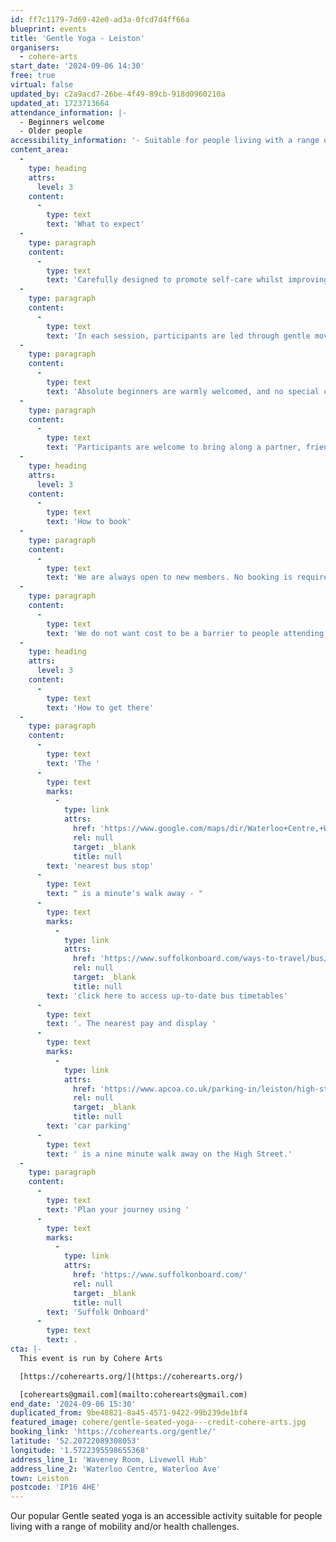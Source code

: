 ```yaml
---
id: ff7c1179-7d69-42e0-ad3a-0fcd7d4ff66a
blueprint: events
title: 'Gentle Yoga - Leiston'
organisers:
  - cohere-arts
start_date: '2024-09-06 14:30'
free: true
virtual: false
updated_by: c2a9acd7-26be-4f49-89cb-918d0960210a
updated_at: 1723713664
attendance_information: |-
  - Beginners welcome
  - Older people
accessibility_information: '- Suitable for people living with a range of mobility and health challenges'
content_area:
  -
    type: heading
    attrs:
      level: 3
    content:
      -
        type: text
        text: 'What to expect'
  -
    type: paragraph
    content:
      -
        type: text
        text: 'Carefully designed to promote self-care whilst improving physical and mental wellbeing, the activity offers a gentle way to ease back into exercise.'
  -
    type: paragraph
    content:
      -
        type: text
        text: 'In each session, participants are led through gentle movements and poses to relaxing music, with all activity taking place seated on a chair. The lead practitioner will invite everyone to adapt how they engage according to their own individual need, offering a range of options to choose from. '
  -
    type: paragraph
    content:
      -
        type: text
        text: 'Absolute beginners are warmly welcomed, and no special clothing or equipment is required. '
  -
    type: paragraph
    content:
      -
        type: text
        text: 'Participants are welcome to bring along a partner, friend or carer.'
  -
    type: heading
    attrs:
      level: 3
    content:
      -
        type: text
        text: 'How to book'
  -
    type: paragraph
    content:
      -
        type: text
        text: 'We are always open to new members. No booking is required - just turn up!'
  -
    type: paragraph
    content:
      -
        type: text
        text: 'We do not want cost to be a barrier to people attending but welcome a suggested donation of up to £5 per person, per session.'
  -
    type: heading
    attrs:
      level: 3
    content:
      -
        type: text
        text: 'How to get there'
  -
    type: paragraph
    content:
      -
        type: text
        text: 'The '
      -
        type: text
        marks:
          -
            type: link
            attrs:
              href: 'https://www.google.com/maps/dir/Waterloo+Centre,+Waterloo+Avenue,+Leiston/Alde+Valley+Sixth+Form,+Leiston+IP16+4HF/@52.2073424,1.5696024,17z/data=!3m1!4b1!4m14!4m13!1m5!1m1!1s0x47da273bffdf3ca7:0x637e40a19c51e4aa!2m2!1d1.572243!2d52.2070679!1m5!1m1!1s0x47da278e8324ea63:0x4fac248eaf39a1eb!2m2!1d1.572119!2d52.207539!3e2?entry=ttu'
              rel: null
              target: _blank
              title: null
        text: 'nearest bus stop'
      -
        type: text
        text: " is a minute's walk away - "
      -
        type: text
        marks:
          -
            type: link
            attrs:
              href: 'https://www.suffolkonboard.com/ways-to-travel/bus/'
              rel: null
              target: _blank
              title: null
        text: 'click here to access up-to-date bus timetables'
      -
        type: text
        text: '. The nearest pay and display '
      -
        type: text
        marks:
          -
            type: link
            attrs:
              href: 'https://www.apcoa.co.uk/parking-in/leiston/high-street-leiston/'
              rel: null
              target: _blank
              title: null
        text: 'car parking'
      -
        type: text
        text: ' is a nine minute walk away on the High Street.'
  -
    type: paragraph
    content:
      -
        type: text
        text: 'Plan your journey using '
      -
        type: text
        marks:
          -
            type: link
            attrs:
              href: 'https://www.suffolkonboard.com/'
              rel: null
              target: _blank
              title: null
        text: 'Suffolk Onboard'
      -
        type: text
        text: .
cta: |-
  This event is run by Cohere Arts

  [https://coherearts.org/](https://coherearts.org/)

  [coherearts@gmail.com](mailto:coherearts@gmail.com)
end_date: '2024-09-06 15:30'
duplicated_from: 9be48821-8a45-4571-9422-99b239de1bf4
featured_image: cohere/gentle-seated-yoga---credit-cohere-arts.jpg
booking_link: 'https://coherearts.org/gentle/'
latitude: '52.20722089308053'
longitude: '1.5722395598655368'
address_line_1: 'Waveney Room, Livewell Hub'
address_line_2: 'Waterloo Centre, Waterloo Ave'
town: Leiston
postcode: 'IP16 4HE'
---
```

Our popular Gentle seated yoga is an accessible activity suitable for people living with a range of mobility and/or health challenges.